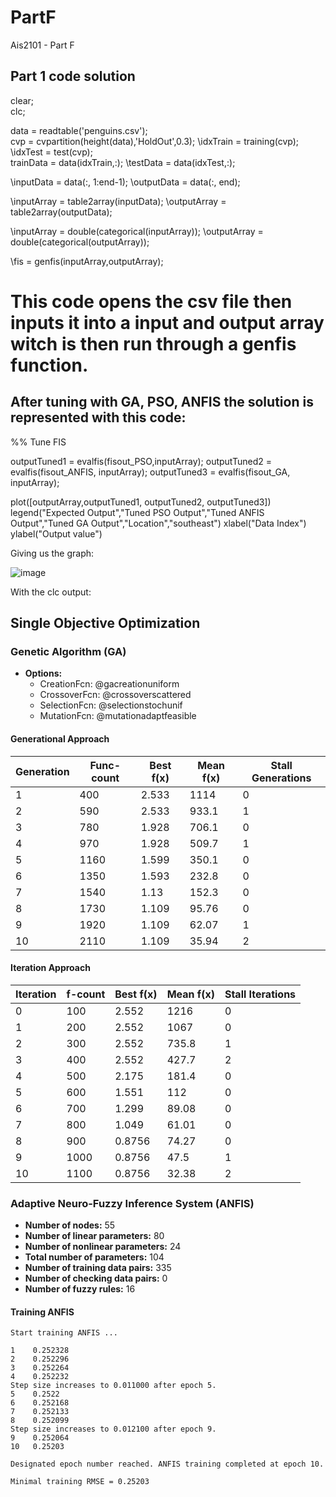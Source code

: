 # PartF
Ais2101 - Part F

## Part 1 code solution

clear;\
clc;


data = readtable('penguins.csv');
\
cvp = cvpartition(height(data),'HoldOut',0.3);
\idxTrain = training(cvp);
\idxTest = test(cvp);
\
trainData = data(idxTrain,:);
\testData = data(idxTest,:);

\inputData = data(:, 1:end-1);
\outputData = data(:, end); 

\inputArray = table2array(inputData);
\outputArray = table2array(outputData);

\inputArray = double(categorical(inputArray));
\outputArray = double(categorical(outputArray));


\fis = genfis(inputArray,outputArray);


# This code opens the csv file then inputs it into a input and output array witch is then run through a genfis function.

##  After tuning with GA, PSO, ANFIS the solution is represented with this code:
%% Tune FIS

outputTuned1 = evalfis(fisout_PSO,inputArray);
outputTuned2 = evalfis(fisout_ANFIS, inputArray);
outputTuned3 = evalfis(fisout_GA, inputArray);

plot([outputArray,outputTuned1, outputTuned2, outputTuned3])
legend("Expected Output","Tuned PSO Output","Tuned ANFIS Output","Tuned GA Output","Location","southeast")
xlabel("Data Index")
ylabel("Output value")

Giving us the graph:

![image](https://github.com/AndreFug/PartF/assets/67748209/a5172e80-f47a-47c8-bfe9-a4eaa53406a1)


With the clc output:


## Single Objective Optimization

### Genetic Algorithm (GA)

- **Options:**
  - CreationFcn: @gacreationuniform
  - CrossoverFcn: @crossoverscattered
  - SelectionFcn: @selectionstochunif
  - MutationFcn: @mutationadaptfeasible

#### Generational Approach

| Generation | Func-count | Best f(x) | Mean f(x) | Stall Generations |
|------------|------------|-----------|-----------|------------------|
| 1          | 400        | 2.533     | 1114      | 0                |
| 2          | 590        | 2.533     | 933.1     | 1                |
| 3          | 780        | 1.928     | 706.1     | 0                |
| 4          | 970        | 1.928     | 509.7     | 1                |
| 5          | 1160       | 1.599     | 350.1     | 0                |
| 6          | 1350       | 1.593     | 232.8     | 0                |
| 7          | 1540       | 1.13      | 152.3     | 0                |
| 8          | 1730       | 1.109     | 95.76     | 0                |
| 9          | 1920       | 1.109     | 62.07     | 1                |
| 10         | 2110       | 1.109     | 35.94     | 2                |

#### Iteration Approach

| Iteration | f-count | Best f(x) | Mean f(x) | Stall Iterations |
|-----------|---------|-----------|-----------|------------------|
| 0         | 100     | 2.552     | 1216      | 0                |
| 1         | 200     | 2.552     | 1067      | 0                |
| 2         | 300     | 2.552     | 735.8     | 1                |
| 3         | 400     | 2.552     | 427.7     | 2                |
| 4         | 500     | 2.175     | 181.4     | 0                |
| 5         | 600     | 1.551     | 112       | 0                |
| 6         | 700     | 1.299     | 89.08     | 0                |
| 7         | 800     | 1.049     | 61.01     | 0                |
| 8         | 900     | 0.8756    | 74.27     | 0                |
| 9         | 1000    | 0.8756    | 47.5      | 1                |
| 10        | 1100    | 0.8756    | 32.38     | 2                |

### Adaptive Neuro-Fuzzy Inference System (ANFIS)

- **Number of nodes:** 55
- **Number of linear parameters:** 80
- **Number of nonlinear parameters:** 24
- **Total number of parameters:** 104
- **Number of training data pairs:** 335
- **Number of checking data pairs:** 0
- **Number of fuzzy rules:** 16

#### Training ANFIS

```
Start training ANFIS ...

1    0.252328
2    0.252296
3    0.252264
4    0.252232
Step size increases to 0.011000 after epoch 5.
5    0.2522
6    0.252168
7    0.252133
8    0.252099
Step size increases to 0.012100 after epoch 9.
9    0.252064
10   0.25203

Designated epoch number reached. ANFIS training completed at epoch 10.

Minimal training RMSE = 0.25203
```

